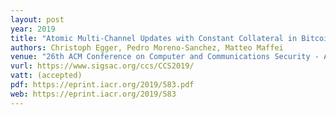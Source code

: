 ```yaml
---
layout: post
year: 2019
title: "Atomic Multi-Channel Updates with Constant Collateral in Bitcoin-Compatible Payment-Channel Networks"
authors: Christoph Egger, Pedro Moreno-Sanchez, Matteo Maffei
venue: "26th ACM Conference on Computer and Communications Security - ACM CCS 2019, 11-15 November 2019, London, UK."
vurl: https://www.sigsac.org/ccs/CCS2019/
vatt: (accepted)
pdf: https://eprint.iacr.org/2019/583.pdf
web: https://eprint.iacr.org/2019/583
---
```



